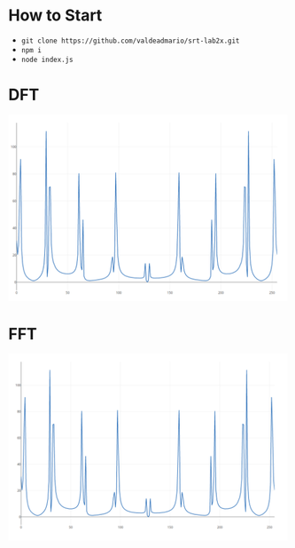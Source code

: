 # How to Start

- `git clone https://github.com/valdeadmario/srt-lab2x.git`
- `npm i`
- `node index.js`

# DFT
![Alt text](./dft.png?raw=true "Title")

# FFT
![Alt text](./fft.png?raw=true "Title")